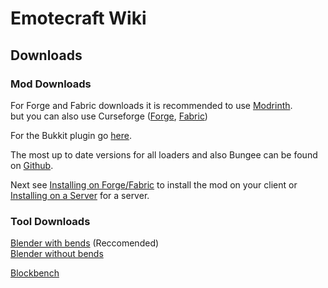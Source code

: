 # Emotecraft Wiki

## Downloads

### Mod Downloads

For Forge and Fabric downloads it is recommended to use [Modrinth](https://modrinth.com/mod/emotecraft/versions).\
but you can also use Curseforge ([Forge](https://www.curseforge.com/minecraft/mc-mods/emotecraft-forge/files), [Fabric](https://www.curseforge.com/minecraft/mc-mods/emotecraft/files))

For the Bukkit plugin go [here](https://dev.bukkit.org/projects/emotecraft-bukkit/files).

The most up to date versions for all loaders and also Bungee can be found on [Github](https://github.com/KosmX/emotes/releases).

Next see [Installing on Forge/Fabric](./install-client) to install the mod on your client or [Installing on a Server](./install-server) for a server.

### Tool Downloads

[Blender with bends](https://github.com/KosmX/emotes/raw/dev/blender/emote_creator_bend.blend) (Reccomended)\
[Blender without bends](https://github.com/KosmX/emotes/raw/dev/blender/emote_creator.blend)

[Blockbench](https://github.com/KosmX/emotes/raw/dev/blender/model.bbmodel)
